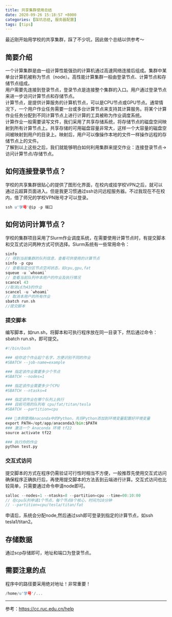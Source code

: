 ```yaml
---
title: 共享集群使用总结
date: 2020-09-26 15:18:57 +8000
categories: [踩坑总结, 服务器配置]
tags: [tips]
---
```

最近刚开始用学校的共享集群，踩了不少坑，因此做个总结以供参考～
## 简要介绍
一个计算集群是由一组计算性能强劲的计算机通过高速网络连接后组成。集群中某单台计算机被称为节点（node）。高性能计算集群一般由登录节点、计算节点和存储节点组成。  
用户需要先连接到登录节点，登录节点是连接整个集群的入口。用户通过登录节点来进一步访问计算节点和存储节点。  
计算节点，是提供计算服务的计算机节点，可以是CPU节点或GPU节点。通常情况下，一个用户作业任务需要一台或多台计算节点来支持其计算服务。将某个计算作业任务分配到不同计算节点上进行计算的工具被称为作业调度系统。  
计算作业一般需要读写文件，我们采用了共享存储系统，将存储节点的磁盘空间映射到所有计算节点上。共享存储的可用磁盘容量非常大，这样一个大容量的磁盘空间被映射到用户的目录上。映射后，用户可以像操作本地的文件一样操作远程的存储节点上的文件。  
了解到以上这些之后，我们就能够明白如何利用集群来提交作业：连接登录节点->访问计算节点/存储节点。
## 如何连接登录节点？
学校的共享集群很贴心的提供了图形化界面，在校内或挂学校VPN之后，就可以通过云超算页面进入。但是我更习惯通过ssh访问远程服务器。不过我现在不在校内，借了师兄的学校VPN账号才可以登录。  
```C
ssh u'学号'@ip -p 端口
```

## 如何访问计算节点？
学校的集群项目采用了Slurm作业调度系统，在需要使用计算节点时，有提交脚本和交互式访问两种方式可供选择。Slurm系统有一些常用命令：
```c
sinfo
// 得到当前集群的队列信息，查看可供使用的计算节点
sinfo -p cpu
// 查看指定分区节点空闲状态，如cpu,gpu,fat
squeue -u `whoami`
// 查看当前队列中本用户的作业及执行情况
scancel 43
//取消id为43的作业
scancel -u `whoami`
// 取消本用户的所有作业
sbatch run.sh
//提交脚本
```
  

  
### 提交脚本
编写脚本，如run.sh，将脚本和可执行程序放在同一目录下，然后通过命令：sbatch run.sh，即可提交。  

```python
#!/bin/bash

### 给你这个作业起个名字，方便识别不同的作业
#SBATCH --job-name=example

### 指定该作业需要多少个节点
#SBATCH --nodes=1

### 指定该作业需要多少个CPU
#SBATCH --ntasks=4

### 指定该作业在哪个队列上执行
### 目前可用的队列有 cpu/fat/titan/tesla
#SBATCH --partition=cpu

### 本例使用Anaconda中的Python，先将Python添加到环境变量配置好环境变量
export PATH=/opt/app/anaconda3/bin:$PATH
### 激活一个 Anaconda 环境 tf22
source activate tf22

### 执行你的作业
python test.py
```

### 交互式访问
提交脚本的方式在程序仍需验证可行性时相当不方便，一般推荐先使用交互式访问确保程序正确执行后，再使用提交脚本的方法丢到云端进行计算。交互式访问也比较简单，只需要通过命令申请node即可。
```c
salloc --nodes=1 --ntasks=8 --partition=cpu --time=00:10:00
// 在cpu队列申请1个节点，每个节点8个核心，时间为10分钟
// --partition=cpu/tesla/titan/fat
``` 
申请后，系统会分配node,然后通过ssh即可登录到指定的计算节点，如ssh tesla1/titan2。

## 存储数据
通过scp存储即可，地址和端口为登录节点。

## 需要注意的点
程序中的路径要采用绝对地址！非常重要！
```c
/home/u'学号'/...
```


***
参考：https://cc.ruc.edu.cn/help
